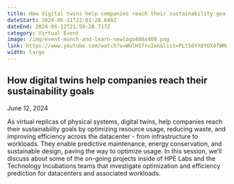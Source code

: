 ```yaml
---
title: How digital twins help companies reach their sustainability goals
dateStart: 2024-06-11T22:01:28.648Z
dateEnd: 2024-06-12T21:59:28.717Z
category: Virtual Event
image: /img/event-munch-and-learn-newlogo400x400.png
link: https://www.youtube.com/watch?v=WUlH17ruIek&list=PLtS6YX0YOX4fWMwKbp9blyI1GLdXlbWjY
width: large
---
```

## How digital twins help companies reach their sustainability goals

June 12, 2024

As virtual replicas of physical systems, digital twins, help companies reach their sustainability goals by optimizing resource usage, reducing waste, and improving efficiency across the datacenter - from infrastructure to workloads. They enable predictive maintenance, energy conservation, and sustainable design, paving the way to optimize usage. In this session, we’ll discuss about some of the on-going projects inside of HPE Labs and the Technology Incubations teams that investigate optimization and efficiency prediction for datacenters and associated workloads.

